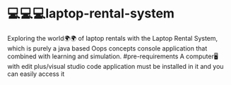 # 💻💻💻laptop-rental-system
Exploring the world🌍🌍 of laptop rentals with the Laptop Rental System, which is purely a java based Oops concepts console application that combined with learning and simulation.
#pre-requirements
A computer🖥️ with edit plus/visual studio code application must be installed in it and you can easily access it
